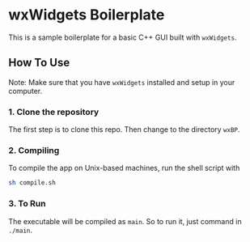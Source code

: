 # wxWidgets Boilerplate

This is a sample boilerplate for a basic C++ GUI built 
with `wxWidgets`.

## How To Use

Note: Make sure that you have `wxWidgets` installed and setup in your computer.

### 1. Clone the repository

The first step is to clone this repo.
Then change to the directory `wxBP`.

### 2. Compiling

To compile the app on Unix-based machines, run the shell script with 

```sh
sh compile.sh
```

### 3. To Run

The executable will be compiled as `main`. So to run it, just command in `./main`.
